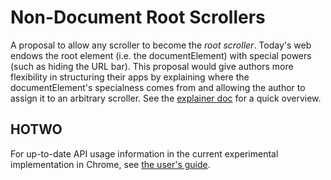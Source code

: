 # Non-Document Root Scrollers

A proposal to allow any scroller to become the *root scroller*. Today's web
endows the root element (i.e. the documentElement) with special powers (such
as hiding the URL bar). This proposal would give authors more flexibility in
structuring their apps by explaining where the documentElement's specialness
comes from and allowing the author to assign it to an arbitrary scroller. See
the
[explainer doc](https://github.com/bokand/NonBodyRootScroller/blob/master/explainer.md)
for a quick overview.

## HOTWO

For up-to-date API usage information in the current experimental implementation
in Chrome, see [the user's
guide](https://github.com/bokand/NonBodyRootScroller/blob/master/howto.md).

